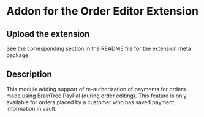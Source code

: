# Addon for the Order Editor Extension

## Upload the extension

See the corresponding section in the README file for the extension meta package

## Description

This module adding support of re-authorization of payments for orders made using BrainTree PayPal (during order editing).
This feature is only available for orders placed by a customer who has saved payment information in vault.
